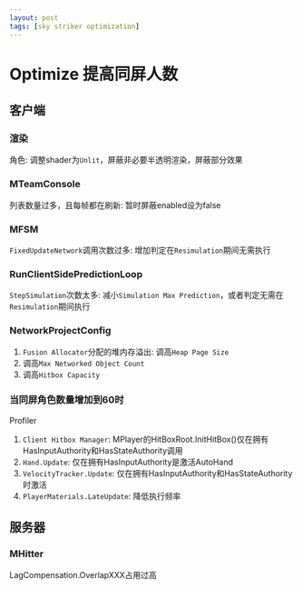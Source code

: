 ```yaml
---
layout: post
tags: [sky striker optimization]
---
```

# Optimize 提高同屏人数

## 客户端

### 渲染

角色: 调整shader为`Unlit`，屏蔽非必要半透明渲染，屏蔽部分效果

### MTeamConsole

列表数量过多，且每帧都在刷新: 暂时屏蔽enabled设为false

### MFSM

`FixedUpdateNetwork`调用次数过多: 增加判定在`Resimulation`期间无需执行

### RunClientSidePredictionLoop

`StepSimulation`次数太多: 减小`Simulation Max Prediction`，或者判定无需在`Resimulation`期间执行

### NetworkProjectConfig

1. `Fusion Allocator`分配的堆内存溢出: 调高`Heap Page Size`
2. 调高`Max Networked Object Count`
3. 调高`Hitbox Capacity`

### 当同屏角色数量增加到60时

Profiler

1. `Client Hitbox Manager`: MPlayer的HitBoxRoot.InitHitBox()仅在拥有HasInputAuthority和HasStateAuthority调用
2. `Hand.Update`: 仅在拥有HasInputAuthority是激活AutoHand
3. `VelocityTracker.Update`: 仅在拥有HasInputAuthority和HasStateAuthority时激活
4. `PlayerMaterials.LateUpdate`: 降低执行频率

## 服务器

### MHitter

LagCompensation.OverlapXXX占用过高
